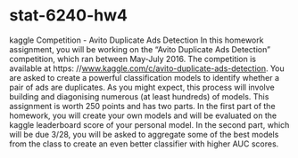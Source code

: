 # stat-6240-hw4

kaggle Competition - Avito Duplicate Ads Detection
In this homework assignment, you will be working on the “Avito Duplicate Ads Detection” competition, which ran between May-July 2016. The competition is available at https: //www.kaggle.com/c/avito-duplicate-ads-detection. You are asked to create a powerful classification models to identify whether a pair of ads are duplicates. As you might expect,
this process will involve building and diagonising numerous (at least hundreds) of models.
This assignment is worth 250 points and has two parts. In the first part of the homework, you will create your own models and will be evaluated on the kaggle leaderboard score of your personal model.
In the second part, which will be due 3/28, you will be asked to aggregate some of the best models from the class to create an even better classifier with higher AUC scores.
